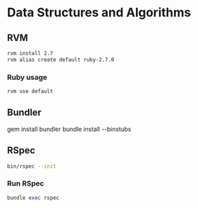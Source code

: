 # Data Structures and Algorithms

## RVM

```bash
rvm install 2.7
rvm alias create default ruby-2.7.0 
```

### Ruby usage

```bash
rvm use default
```

## Bundler

gem install bundler
bundle install --binstubs         

## RSpec
```bash
bin/rspec --init
```


### Run RSpec

```ruby
bundle exec rspec
```


